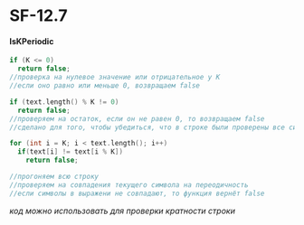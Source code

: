 # SF-12.7

#### __IsKPeriodic__
``` C++
if (K <= 0)
  return false;
//проверка на нулевое значение или отрицательное у K
//если оно равно или меньше 0, возвращаем false
```

``` C++
if (text.length() % K != 0)
  return false;
//проверяем на остаток, если он не равен 0, то возвращаем false
//сделано для того, чтобы убедиться, что в строке были проверены все символы
```

``` C++
for (int i = K; i < text.length(); i++)
  if(text[i] != text[i % K])
    return false;

//прогоняем всю строку
//проверяем на совпадения текущего символа на переодичность
//если символы в выражени не совпадают, то функция вернёт false
```

*код можно использовать для проверки кратности строки*
